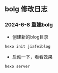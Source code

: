 ## bolg 修改日志

### 2024-6-8 重建bolg

- 创建新的blog目录
```bash
hexo init jiafeiblog
```

- 启动一下，看看效果
```bash
hexo server
```


